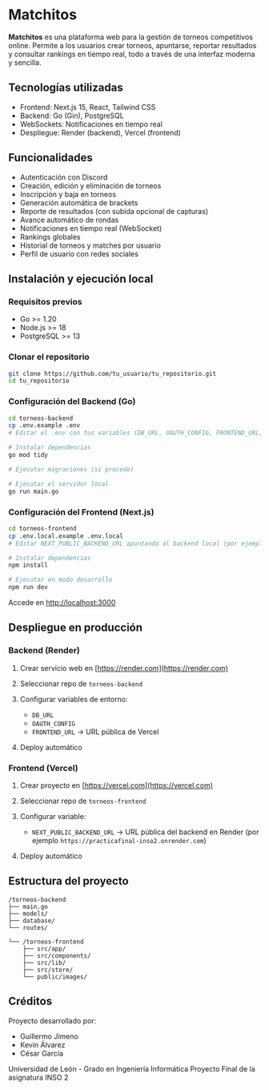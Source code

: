 # Matchitos

**Matchitos** es una plataforma web para la gestión de torneos competitivos online. Permite a los usuarios crear torneos, apuntarse, reportar resultados y consultar rankings en tiempo real, todo a través de una interfaz moderna y sencilla.

## Tecnologías utilizadas

* Frontend: Next.js 15, React, Tailwind CSS
* Backend: Go (Gin), PostgreSQL
* WebSockets: Notificaciones en tiempo real
* Despliegue: Render (backend), Vercel (frontend)

## Funcionalidades

* Autenticación con Discord
* Creación, edición y eliminación de torneos
* Inscripción y baja en torneos
* Generación automática de brackets
* Reporte de resultados (con subida opcional de capturas)
* Avance automático de rondas
* Notificaciones en tiempo real (WebSocket)
* Rankings globales
* Historial de torneos y matches por usuario
* Perfil de usuario con redes sociales

## Instalación y ejecución local

### Requisitos previos

* Go >= 1.20
* Node.js >= 18
* PostgreSQL >= 13

### Clonar el repositorio

```bash
git clone https://github.com/tu_usuario/tu_repositorio.git
cd tu_repositorio
```

### Configuración del Backend (Go)

```bash
cd torneos-backend
cp .env.example .env
# Editar el .env con tus variables (DB_URL, OAUTH_CONFIG, FRONTEND_URL, etc)

# Instalar dependencias
go mod tidy

# Ejecutar migraciones (si procede)

# Ejecutar el servidor local
go run main.go
```

### Configuración del Frontend (Next.js)

```bash
cd torneos-frontend
cp .env.local.example .env.local
# Editar NEXT_PUBLIC_BACKEND_URL apuntando al backend local (por ejemplo: http://localhost:8080)

# Instalar dependencias
npm install

# Ejecutar en modo desarrollo
npm run dev
```

Accede en [http://localhost:3000](http://localhost:3000)

## Despliegue en producción

### Backend (Render)

1. Crear servicio web en [https://render.com](https://render.com)
2. Seleccionar repo de `torneos-backend`
3. Configurar variables de entorno:

   * `DB_URL`
   * `OAUTH_CONFIG`
   * `FRONTEND_URL` → URL pública de Vercel
4. Deploy automático

### Frontend (Vercel)

1. Crear proyecto en [https://vercel.com](https://vercel.com)
2. Seleccionar repo de `torneos-frontend`
3. Configurar variable:

   * `NEXT_PUBLIC_BACKEND_URL` → URL pública del backend en Render (por ejemplo `https://practicafinal-inso2.onrender.com`)
4. Deploy automático

## Estructura del proyecto

```plaintext
/torneos-backend
├── main.go
├── models/
├── database/
└── routes/

└── /torneos-frontend
    ├── src/app/
    ├── src/components/
    ├── src/lib/
    ├── src/store/
    └── public/images/
```

## Créditos

Proyecto desarrollado por:

* Guillermo Jimeno  
* Kevin Álvarez
* César García

Universidad de León - Grado en Ingeniería Informática
Proyecto Final de la asignatura INSO 2
